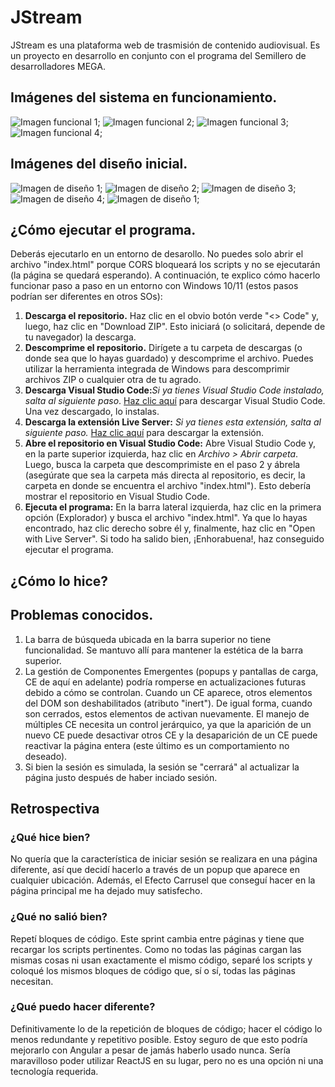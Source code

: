 # JStream

JStream es una plataforma web de trasmisión de contenido audiovisual. Es un proyecto en desarrollo en conjunto con el programa del Semillero de desarrolladores MEGA.

## Imágenes del sistema en funcionamiento.
![Imagen funcional 1](./assets/images/readme/f1.jpg);
![Imagen funcional 2](./assets/images/readme/f2.jpg);
![Imagen funcional 3](./assets/images/readme/f3.jpg);
![Imagen funcional 4](./assets/images/readme/f4.jpg);

## Imágenes del diseño inicial.
![Imagen de diseño 1](./assets/images/readme/m1.JPG);
![Imagen de diseño 2](./assets/images/readme/m2.JPG);
![Imagen de diseño 3](./assets/images/readme/m3.JPG);
![Imagen de diseño 4](./assets/images/readme/m4.JPG);
![Imagen de diseño 1](./assets/images/readme/m5.JPG);

## ¿Cómo ejecutar el programa.
Deberás ejecutarlo en un entorno de desarollo. No puedes solo abrir el archivo "index.html" porque CORS bloqueará los scripts y no se ejecutarán (la página se quedará esperando). A continuación, te explico cómo hacerlo funcionar paso a paso en un entorno con Windows 10/11 (estos pasos podrían ser diferentes en otros SOs):
1. **Descarga el repositorio.** Haz clic en el obvio botón verde "<> Code" y, luego, haz clic en "Download ZIP". Esto iniciará (o solicitará, depende de tu navegador) la descarga.
2. **Descomprime el repositorio.** Dirígete a tu carpeta de descargas (o donde sea que lo hayas guardado) y descomprime el archivo. Puedes utilizar la herramienta integrada de Windows para descomprimir archivos ZIP o cualquier otra de tu agrado.
3. **Descarga Visual Studio Code:**_Si ya tienes Visual Studio Code instalado, salta al siguiente paso_. [Haz clic aquí](https://code.visualstudio.com/) para descargar Visual Studio Code. Una vez descargado, lo instalas.
4. **Descarga la extensión Live Server:** _Si ya tienes esta extensión, salta al siguiente paso._ [Haz clic aquí](https://marketplace.visualstudio.com/items?itemName=ritwickdey.LiveServer) para descargar la extensión.
5. **Abre el repositorio en Visual Studio Code:** Abre Visual Studio Code y, en la parte superior izquierda, haz clic en _Archivo > Abrir carpeta_. Luego, busca la carpeta que descomprimiste en el paso 2 y ábrela (asegúrate que sea la carpeta más directa al repositorio, es decir, la carpeta en donde se encuentra el archivo "index.html"). Esto debería mostrar el repositorio en Visual Studio Code.
6. **Ejecuta el programa:** En la barra lateral izquierda, haz clic en la primera opción (Explorador) y busca el archivo "index.html". Ya que lo hayas encontrado, haz clic derecho sobre él y, finalmente, haz clic en "Open with Live Server". Si todo ha salido bien, ¡Enhorabuena!, haz conseguido ejecutar el programa.

## ¿Cómo lo hice?

## Problemas conocidos.
1. La barra de búsqueda ubicada en la barra superior no tiene funcionalidad. Se mantuvo allí para mantener la estética de la barra superior.
2. La gestión de Componentes Emergentes (popups y pantallas de carga, CE de aquí en adelante) podría romperse en actualizaciones futuras debido a cómo se controlan. Cuando un CE aparece, otros elementos del DOM son deshabilitados (atributo "inert"). De igual forma, cuando son cerrados, estos elementos de activan nuevamente. El manejo de múltiples CE necesita un control jerárquico, ya que la aparición de un nuevo CE puede desactivar otros CE y la desaparición de un CE puede reactivar la página entera (este último es un comportamiento no deseado).
3. Si bien la sesión es simulada, la sesión se "cerrará" al actualizar la página justo después de haber inciado sesión.

## Retrospectiva
### ¿Qué hice bien?
No quería que la característica de iniciar sesión se realizara en una página diferente, así que decidí hacerlo a través de un popup que aparece en cualquier ubicación. Además, el Efecto Carrusel que conseguí hacer en la página principal me ha dejado muy satisfecho.

### ¿Qué no salió bien?
Repetí bloques de código. Este sprint cambia entre páginas y tiene que recargar los scripts pertinentes. Como no todas las páginas cargan las mismas cosas ni usan exactamente el mismo código, separé los scripts y coloqué los mismos bloques de código que, sí o sí, todas las páginas necesitan.

### ¿Qué puedo hacer diferente?
Definitivamente lo de la repetición de bloques de código; hacer el código lo menos redundante y repetitivo posible. Estoy seguro de que esto podría mejorarlo con Angular a pesar de jamás haberlo usado nunca. Sería maravilloso poder utilizar ReactJS en su lugar, pero no es una opción ni una tecnología requerida.